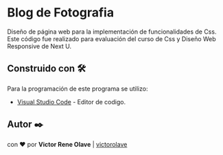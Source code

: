 # Blog de Fotografia

Diseño de página web para la implementación de funcionalidades de Css. Este código fue realizado para evaluación del curso de Css y Diseño Web Responsive de Next U.
## Construido con 🛠️

Para la programación de este programa se utilizo:
* [Visual Studio Code](https://code.visualstudio.com/) - Editor de codigo.

## Autor ✒️

con ❤️ por   **Victor Rene Olave** | [victorolave](https://github.com/victorolave)

